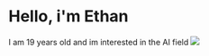 <h1> Hello, i'm Ethan </h1>
<div>
  <p> I am 19 years old and im interested in the AI field 
    <img src="https://user-images.githubusercontent.com/132306277/235547711-76368b15-fe48-4196-9874-d75814353851.gif"/>
  </p>
</div>
